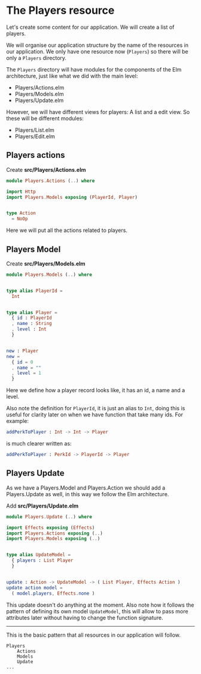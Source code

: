 # The Players resource

Let's create some content for our application. We will create a list of players. 

We will organise our application structure by the name of the resources in our application. We only have one resource now (`Players`) so there will be only a `Players` directory.

The `Players` directory will have modules for the components of the Elm architecture, just like what we did with the main level:

- Players/Actions.elm
- Players/Models.elm
- Players/Update.elm

However, we will have different views for players: A list and a edit view. So these will be different modules:

- Players/List.elm
- Players/Edit.elm

## Players actions

Create __src/Players/Actions.elm__

```elm
module Players.Actions (..) where

import Http
import Players.Models exposing (PlayerId, Player)


type Action
  = NoOp
```

Here we will put all the actions related to players.

## Players Model

Create __src/Players/Models.elm__

```elm
module Players.Models (..) where


type alias PlayerId =
  Int


type alias Player =
  { id : PlayerId
  , name : String
  , level : Int
  }


new : Player
new =
  { id = 0
  , name = ""
  , level = 1
  }
```

Here we define how a player record looks like, it has an id, a name and a level. 

Also note the definition for `PlayerId`, it is just an alias to `Int`, doing this is useful for clarity later on when we have function that take many ids. For example:

```elm
addPerkToPlayer : Int -> Int -> Player
```

is much clearer written as:

```elm
addPerkToPlayer : PerkId -> PlayerId -> Player
```



## Players Update

As we have a Players.Model and Players.Action we should add a Players.Update as well, in this way we follow the Elm architecture.

Add __src/Players/Update.elm__

```elm
module Players.Update (..) where

import Effects exposing (Effects)
import Players.Actions exposing (..)
import Players.Models exposing (..)


type alias UpdateModel =
  { players : List Player
  }


update : Action -> UpdateModel -> ( List Player, Effects Action )
update action model =
  ( model.players, Effects.none )
```

This update doesn't do anything at the moment. Also note how it follows the pattern of defining its own model `UpdateModel`, this will allow to pass more attributes later without having to change the function signature.

---

This is the basic pattern that all resources in our application will follow.

```
Players
    Actions
    Models
    Update
...
```